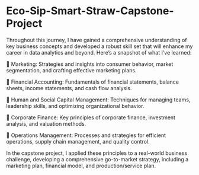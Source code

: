 # Eco-Sip-Smart-Straw-Capstone-Project

Throughout this journey, I have gained a comprehensive understanding of key business concepts and developed a robust skill set that will enhance my career in data analytics and beyond. Here’s a snapshot of what I’ve learned:

🔹 Marketing: Strategies and insights into consumer behavior, market segmentation, and crafting effective marketing plans. 

🔹 Financial Accounting: Fundamentals of financial statements, balance sheets, income statements, and cash flow analysis. 

🔹 Human and Social Capital Management: Techniques for managing teams, leadership skills, and optimizing organizational behavior. 

🔹 Corporate Finance: Key principles of corporate finance, investment analysis, and valuation methods. 

🔹 Operations Management: Processes and strategies for efficient operations, supply chain management, and quality control.

In the capstone project, I applied these principles to a real-world business challenge, developing a comprehensive go-to-market strategy, including a marketing plan, financial model, and production/service plan.
